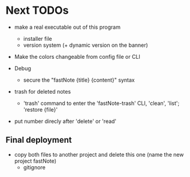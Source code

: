 # Next TODOs

- make a real executable out of this program

  - installer file
  - version system (+ dynamic version on the banner)

- Make the colors changeable from config file or CLI

- Debug

  - secure the "fastNote {title} {content}" syntax

- trash for deleted notes

  - 'trash' command to enter the 'fastNote-trash' CLI, 'clean', 'list'; 'restore {file}'

- put number direcly after 'delete' or 'read'

## Final deployment

- copy both files to another project and delete this one (name the new project fastNote)
  - gitignore
